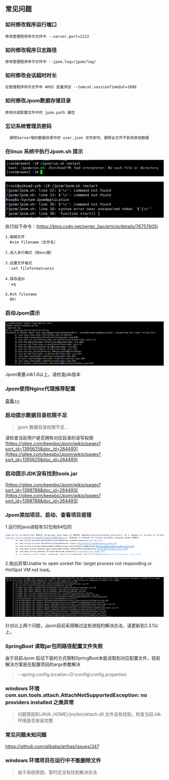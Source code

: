 ## 常见问题

   ### 如何修改程序运行端口
   
    修改管理程序命令文件中 --server.port=2122
        
   ### 如何修改程序日志路径
   
    修改管理程序命令文件中 --jpom.log=/jpom/log/
        
   ### 如何修改会话超时时长
        
    在管理程序命令文件中 ARGS 变量添加 --tomcat.sessionTimeOut=1800
    
   ### 如何修改Jpom数据存储目录
       
    修改外部配置文件中的 jpom.path 属性
      
   ### 忘记系统管理员密码
    
      删除Server端的数据目录中的 user.json 文件即可，删除此文件不影响其他数据
        
   ### 在linux 系统中执行Jpom.sh 提示
   
   ![jpom](/doc/error/ff-unix.png)
   
   ![jpom](/doc/error/command-not-found.png)
    
   执行如下命令：(https://blog.csdn.net/perter_liao/article/details/76757605)
   
    1.编辑文件
      #vim filename（文件名）
      
    2.进入末行模式（按esc键）
    
    3.设置文件格式
     ：set fileformat=unix
     
    4.保存退出
     ：wq
     
    5.#sh filename
      OK!
      
   
   ### 启动Jpom提示
   ![jpom](/doc/error/jdk-error.png)
   
   Jpom需要Jdk1.8以上，请检查jdk版本
   
   ###  Jpom使用Nginx代理推荐配置

   [查看>>](/doc/nginx-config.md)

   ### 启动提示数据目录权限不足
   
   > jpom 数据目录权限不足...
       
   请检查当前用户是否拥有对应目录的读写权限
   [https://gitee.com/keepbx/Jpom/wikis/pages?sort_id=1395625&doc_id=264493](https://gitee.com/keepbx/Jpom/wikis/pages?sort_id=1395625&doc_id=264493)
   
   ### 启动提示JDK没有找到tools.jar
   
   [https://gitee.com/keepbx/Jpom/wikis/pages?sort_id=1398788&doc_id=264493](https://gitee.com/keepbx/Jpom/wikis/pages?sort_id=1398788&doc_id=264493)
   
   
   
   ### Jpom添加项目、启动、查看项目报错
   1.运行的java进程有32位和64位的
   
   ![jpom](/doc/error/32bit.jpg)
   
   2.抛出异常Unable to open socket file: target process not responding or HotSpot VM not load。
   
   ![jpom](/doc/error/can't-open-socket-file.jpg)
   
   针对以上两个问题，Jpom目前采用略过这些进程的解决办法，请更新到2.3.1以上。 
   
   
   ### SpringBoot 读取jar包同路径配置文件失败
   
   由于目前Jpom 启动下面的方式限制SpringBoot未能读取到对应配置文件，目前解决方案是在配置项目的args参数解决
   
   > --spring.config.location=D:\config\config.properties  
   
   
   ### windows 环境 com.sun.tools.attach.AttachNotSupportedException: no providers installed 之类异常
   
   > 问题原因${JAVA_HOME}/jre/bin/attach.dll 文件没有找到，检查当前Jdk环境是否安装完整
   
   ### 常见问题未知问题
   
   https://github.com/alibaba/arthas/issues/347
   
   ### windows 环境项目在运行中不能删除文件
   
   > 由于系统原因，暂时还没有找到解决办法
